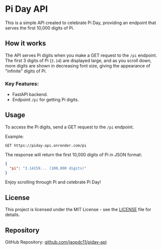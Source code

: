 # Pi Day API

This is a simple API created to celebrate Pi Day, providing an endpoint that serves the first 10,000 digits of Pi.

## How it works


The API serves Pi digits when you make a GET request to the `/pi` endpoint. The first 3 digits of Pi (`3.14`) are displayed large, and as you scroll down, more digits are shown in decreasing font size, giving the appearance of "infinite" digits of Pi.

### Key Features:
- FastAPI backend.
- Endpoint `/pi` for getting Pi digits.

## Usage

To access the Pi digits, send a GET request to the `/pi` endpoint.

Example:

```
GET https://piday-api.onrender.com/pi
```

The response will return the first 10,000 digits of Pi in JSON format:

```json
{
  "pi": "3.14159... (100,000 digits)"
}
```

Enjoy scrolling through Pi and celebrate Pi Day!

## License

This project is licensed under the MIT License - see the [LICENSE](LICENSE) file for details.

## Repository

GitHub Repository: [github.com/jaopdc11/piday-api](https://github.com/jaopdc11/piday-api)
